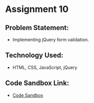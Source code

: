 # Assignment 10

## Problem Statement:
- Implementing jQuery form validation.

## Technology Used:
- HTML, CSS, JavaScript, jQuery

## Code Sandbox Link:
- [Code Sandbox]()
